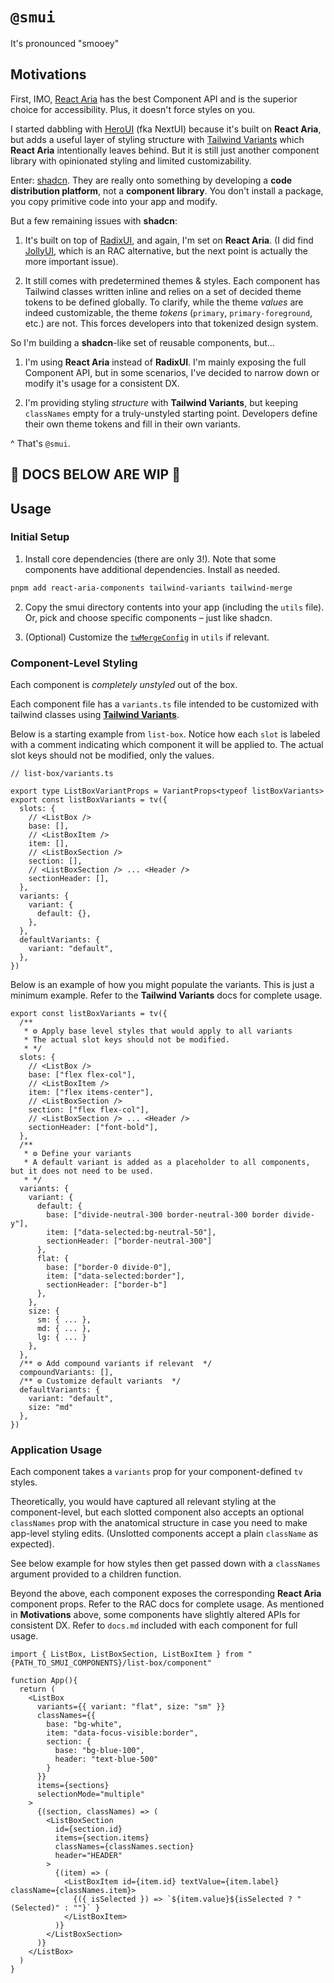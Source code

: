 # `@smui`
It's pronounced "smooey"

## Motivations

First, IMO, [React Aria](https://react-spectrum.adobe.com/react-aria/components.html) has the best Component API and is the superior choice for accessibility. Plus, it doesn't force styles on you.

I started dabbling with [HeroUI](https://www.heroui.com/) (fka NextUI) because it's built on **React Aria**, but adds a useful layer of styling structure with [Tailwind Variants](https://www.tailwind-variants.org/docs/introduction) which **React Aria** intentionally leaves behind. But it is still just another component library with opinionated styling and limited customizability.

Enter: [shadcn](https://ui.shadcn.com/). They are really onto something by developing a **code distribution platform**, not a **component library**. You don't install a package, you copy primitive code into your app and modify.

But a few remaining issues with **shadcn**:

1. It's built on top of [RadixUI](https://www.radix-ui.com/primitives), and again, I'm set on **React Aria**. (I did find [JollyUI](https://www.jollyui.dev/), which is an RAC alternative, but the next point is actually the more important issue).

2. It still comes with predetermined themes & styles. Each component has Tailwind classes written inline and relies on a set of decided theme tokens to be defined globally. To clarify, while the theme _values_ are indeed customizable, the theme _tokens_ (`primary`, `primary-foreground`, etc.) are not. This forces developers into that tokenized design system.

So I'm building a **shadcn**-like set of reusable components, but...

1. I'm using **React Aria** instead of **RadixUI**. I'm mainly exposing the full Component API, but in some scenarios, I've decided to narrow down or modify it's usage for a consistent DX.

2. I'm providing styling _structure_ with **Tailwind Variants**, but keeping `classNames` empty for a truly-unstyled starting point. Developers define their own theme tokens and fill in their own variants.

^ That's `@smui`.


__🚧 DOCS BELOW ARE WIP 🚧__
--

## Usage

### Initial Setup
1. Install core dependencies (there are only 3!). Note that some components have additional dependencies. Install as needed.

```bash
pnpm add react-aria-components tailwind-variants tailwind-merge
```

2. Copy the smui directory contents into your app (including the `utils` file). Or, pick and choose specific components – just like shadcn.

3. (Optional) Customize the [`twMergeConfig`](https://github.com/dcastil/tailwind-merge/blob/v3.3.1/docs/configuration.md) in `utils` if relevant.

### Component-Level Styling

Each component is _completely unstyled_ out of the box.

Each component file has a `variants.ts` file intended to be customized with tailwind classes using [__Tailwind Variants__](https://www.tailwind-variants.org/).

Below is a starting example from `list-box`. Notice how each `slot` is labeled with a comment indicating which component it will be applied to. The actual slot keys should not be modified, only the values.

```tsx
// list-box/variants.ts

export type ListBoxVariantProps = VariantProps<typeof listBoxVariants>
export const listBoxVariants = tv({
  slots: {
    // <ListBox />
    base: [],
    // <ListBoxItem />
    item: [],
    // <ListBoxSection />
    section: [],
    // <ListBoxSection /> ... <Header />
    sectionHeader: [],
  },
  variants: {
    variant: {
      default: {},
    },
  },
  defaultVariants: {
    variant: "default",
  },
})

```

Below is an example of how you might populate the variants. This is just a minimum example. Refer to the __Tailwind Variants__ docs for complete usage.

```tsx
export const listBoxVariants = tv({
  /** 
   * ⚙️ Apply base level styles that would apply to all variants 
   * The actual slot keys should not be modified.
   * */
  slots: {
    // <ListBox />
    base: ["flex flex-col"],
    // <ListBoxItem />
    item: ["flex items-center"],
    // <ListBoxSection />
    section: ["flex flex-col"],
    // <ListBoxSection /> ... <Header />
    sectionHeader: ["font-bold"],
  },
  /** 
   * ⚙️ Define your variants 
   * A default variant is added as a placeholder to all components, but it does not need to be used. 
   * */
  variants: {
    variant: {
      default: {
        base: ["divide-neutral-300 border-neutral-300 border divide-y"],
        item: ["data-selected:bg-neutral-50"],
        sectionHeader: ["border-neutral-300"]
      },
      flat: {
        base: ["border-0 divide-0"],
        item: ["data-selected:border"],
        sectionHeader: ["border-b"]
      },
    },
    size: {
      sm: { ... },
      md: { ... },
      lg: { ... }
    },
  },
  /** ⚙️ Add compound variants if relevant  */
  compoundVariants: [],
  /** ⚙️ Customize default variants  */
  defaultVariants: {
    variant: "default",
    size: "md"
  },
})
```

### Application Usage

Each component takes a `variants` prop for your component-defined `tv` styles.

Theoretically, you would have captured all relevant styling at the component-level, but each slotted component also accepts an optional `classNames` prop with the anatomical structure in case you need to make app-level styling edits. (Unslotted components accept a plain `className` as expected).

See below example for how styles then get passed down with a `classNames` argument provided to a children function.

Beyond the above, each component exposes the corresponding __React Aria__ component props. Refer to the RAC docs for complete usage. As mentioned in __Motivations__ above, some components have slightly altered APIs for consistent DX. Refer to `docs.md` included with each component for full usage.

```tsx
import { ListBox, ListBoxSection, ListBoxItem } from "{PATH_TO_SMUI_COMPONENTS}/list-box/component"

function App(){
  return (
    <ListBox
      variants={{ variant: "flat", size: "sm" }}
      classNames={{ 
        base: "bg-white",
        item: "data-focus-visible:border",
        section: { 
          base: "bg-blue-100", 
          header: "text-blue-500" 
        }
      }}
      items={sections}
      selectionMode="multiple"
    >
      {(section, classNames) => (
        <ListBoxSection
          id={section.id}
          items={section.items}
          classNames={classNames.section}
          header="HEADER"
        >
          {(item) => (
            <ListBoxItem id={item.id} textValue={item.label} className={classNames.item}> 
              {({ isSelected }) => `${item.value}${isSelected ? " (Selected)" : ""}` } 
            </ListBoxItem>
          )}
        </ListBoxSection>
      )}
    </ListBox>
  )
}

```
